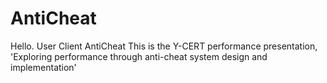 # AntiCheat
Hello. User Client AntiCheat
This is the Y-CERT performance presentation, 'Exploring performance through anti-cheat system design and implementation'